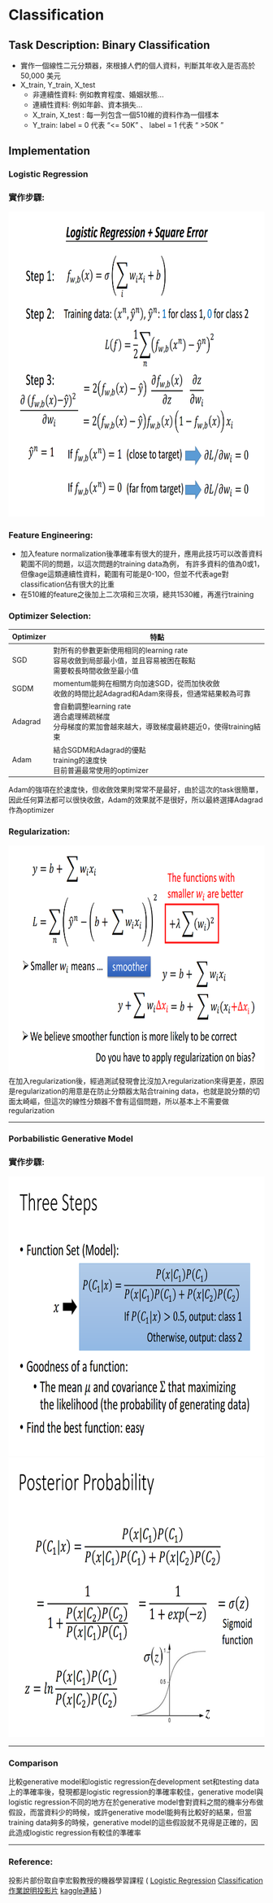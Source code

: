 # Classification
## Task Description: Binary Classification
* 實作一個線性二元分類器，來根據人們的個人資料，判斷其年收入是否高於 50,000 美元
* X_train, Y_train, X_test
  * 非連續性資料: 例如教育程度、婚姻狀態...
  * 連續性資料: 例如年齡、資本損失...
  * X_train, X_test : 每一列包含一個510維的資料作為一個樣本
  * Y_train: label = 0 代表  “<= 50K” 、 label = 1 代表  “ >50K ”
## Implementation
### Logistic Regression
### 實作步驟: <br>
<img src="images/logistic.png" width=800 height=600 /> <br>
### Feature Engineering: <br>
* 加入feature normalization後準確率有很大的提升，應用此技巧可以改善資料範圍不同的問題，以這次問題的training data為例，
有許多資料的值為0或1，但像age這類連續性資料，範圍有可能是0-100，但並不代表age對classification佔有很大的比重
* 在510維的feature之後加上二次項和三次項，總共1530維，再進行training
### Optimizer Selection: <br>
Optimizer | 特點
----------|------
SGD       | 對所有的參數更新使用相同的learning rate <br> 容易收斂到局部最小值，並且容易被困在鞍點 <br> 需要較長時間收斂至最小值 
SGDM      | momentum能夠在相關方向加速SGD，從而加快收斂 <br> 收斂的時間比起Adagrad和Adam來得長，但通常結果較為可靠
Adagrad   | 會自動調整learning rate <br> 適合處理稀疏梯度 <br> 分母梯度的累加會越來越大，導致梯度最終趨近0，使得training結束
Adam      | 結合SGDM和Adagrad的優點 <br> training的速度快 <br> 目前普遍最常使用的optimizer

Adam的強項在於速度快，但收斂效果則常常不是最好，由於這次的task很簡單，因此任何算法都可以很快收斂，Adam的效果就不是很好，所以最終選擇Adagrad作為optimizer

### Regularization: <br>
<img src="images/regularization.png" width=800 height=450 /> <br>
在加入regularization後，經過測試發現會比沒加入regularization來得更差，原因是regularization的用意是在防止分類器太貼合training data，也就是說分類的切面太崎嶇，但這次的線性分類器不會有這個問題，所以基本上不需要做regularization

---
### Porbabilistic Generative Model
### 實作步驟: <br>
<img src="images/generative.png" width=800 height=550 /> 
<img src="images/probability.png" width=800 height=550 /> 

---
### Comparison
比較generative model和logistic regression在development set和testing data上的準確率後，發現都是logistic regression的準確率較佳，generative model與logistic regression不同的地方在於generative model會對資料之間的機率分布做假設，而當資料少的時候，或許generative model能夠有比較好的結果，但當training data夠多的時候，generative model的這些假設就不見得是正確的，因此造成logistic regression有較佳的準確率

---
### Reference:
投影片部份取自李宏毅教授的機器學習課程 (
[Logistic Regression](http://speech.ee.ntu.edu.tw/~tlkagk/courses/ML_2016/Lecture/Logistic%20Regression%20(v3).pdf)
[Classification](http://speech.ee.ntu.edu.tw/~tlkagk/courses/ML_2016/Lecture/Classification%20(v3).pdf)
[作業說明投影片](https://docs.google.com/presentation/d/1dQVeHfIfUUWxMSg58frKBBeg2OD4N7SD0YP3LYMM7AA/edit#slide=id.g7e958d1737_0_44)
[kaggle連結](https://www.kaggle.com/c/ml2020spring-hw2) )
